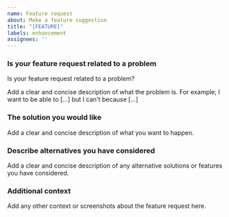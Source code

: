 ```yaml
---
name: Feature request
about: Make a feature suggestion
title: "[FEATURE]"
labels: enhancement
assignees: ''
---
```


### Is your feature request related to a problem

Is your feature request related to a problem?

Add a clear and concise description of what the problem is. For example; I want to be able to [...] but I can't because [...]

### The solution you would like

Add a clear and concise description of what you want to happen.

### Describe alternatives you have considered

Add a clear and concise description of any alternative solutions or features you have considered.

### Additional context

Add any other context or screenshots about the feature request here.
